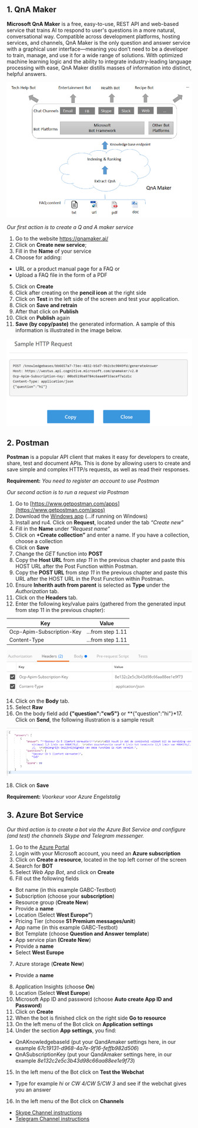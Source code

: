 ## 1. QnA Maker

**Microsoft QnA Maker** is a free, easy-to-use, REST API and web-based service that trains AI to respond to user's questions in a more natural, conversational way. Compatible across development platforms, hosting services, and channels, QnA Maker is the only question and answer service with a graphical user interface—meaning you don’t need to be a developer to train, manage, and use it for a wide range of solutions.
With optimized machine learning logic and the ability to integrate industry-leading language processing with ease, QnA Maker distills masses of information into distinct, helpful answers.

![QnA Maker Overview](https://github.com/Rubicon-BV/GlobalAzureBootcamp2018/blob/master/Lab1/Pics/botFrameworkArch.png)

_Our first action is to create a Q and A maker service_
1. Go to the website https://qnamaker.ai/
2. Click on **Create new service**;
3. Fill in the **Name** of your service
4. Choose for adding:
  * URL or a product manual page for a FAQ or
  * Upload a FAQ file in the form of a PDF
5. Click on **Create**
6. Click after creating on the **pencil icon** at the right side
7. Click on **Test** in the left side of the screen and test your application.
8. Click on **Save and retrain**
9. After that click on **Publish**
10. Click on **Publish** again
11. **Save (by copy/paste)** the generated information. A sample of this information is illustrated in the image below.

![QnA Maker2](https://github.com/Rubicon-BV/GlobalAzureBootcamp2018/blob/master/Lab1/Pics/samplehttprequest.png)

## 2. Postman

**Postman** is a popular API client that makes it easy for developers to create, share, test and document APIs. This is done by allowing users to create and save simple and complex HTTP/s requests, as well as read their responses. 

**Requirement:** _You need to register an account to use Postman_

_Our second action is to run a request via Postman_
1. Go to [https://www.getpostman.com/apps](https://www.getpostman.com/apps)
2. Download the [Windows app](https://www.getpostman.com/apps) (…if running on Windows)
3. Install and ru4.	Click on **Request**, located under the tab _“Create new”_
5.	Fill in the **Name** under _“Request name”_
6. Click on **+Create collection”** and enter a name. If you have a collection, choose a collection
7. Click on **Save**
8. Change the _GET_ function into **POST**
9. Copy the **Host URL** from _step 11_ in the previous chapter and paste this HOST URL after the Post Function within Postman.
10. Copy the **POST URL** from _step 11_ in the previous chapter and paste this URL after the HOST URL in the Post Function within Postman.
11. Ensure **Inherith auth from parent** is selected as **Type** under the _Authorization_ tab.
12. Click on the **Headers** tab.
13. Enter the following key/value pairs (gathered from the generated input from step 11 in the previous chapter):

| Key | Value |
| --- | --- |
| Ocp-Apim-Subscription-Key | …from step 1.11 |
| Content-Type | …from step 1.11 |

 ![Postman1](https://github.com/Rubicon-BV/GlobalAzureBootcamp2018/blob/master/Lab1/Pics/Postman1.png)

14. Click on the **Body** tab.
15. Select **Raw**
16. On the body field add **{"question":"cw5"}** or **{"question":"hi"}*17. Click on **Send**, the following illustration is a sample result

 ![Postman2](https://github.com/Rubicon-BV/GlobalAzureBootcamp2018/blob/master/Lab1/Pics/Postman2.png)
 
18.	Click on **Save**

**Requirement:** _Voorkeur voor Azure Engelstalig_ 

## 3. Azure Bot Service

_Our third action is to create a bot via the Azure Bot Service and configure (and test) the channels Skype and Telegram messenger._

1. Go to the [Azure Portal](https://portal.azure.com/)
2. Login with your Microsoft account, you need an **Azure subscription**
3. Click on **Create a resource**, located in the top left corner of the screen
4. Search for **BOT**
5. Select _Web App Bot_, and click on **Create**
6. Fill out the following fields
* Bot name (in this example GABC-Testbot)
* Subscription (choose your **subscription**)
* Resource group (**Create New**)
* Provide a **name**
* Location (Select **West Europe”**)
* Pricing Tier (choose **S1 Premium messages/unit**)
* App name (in this example GABC-Testbot)
* Bot Template (choose **Question and Answer template**)
* App service plan **(Create New**)
* Provide a **name**
* Select **West Europe**
7. Azure storage (**Create New**)
* Provide a **name**
8. Application Insights (choose **On**)
9. Location (Select **West Europe**)
10. Microsoft App ID and password (choose **Auto create App ID and Password**)
11. Click on **Create**
12. When the bot is finished click on the right side **Go to resource**
13. On the left menu of the Bot click on **Application settings**
14. Under the section **App settings**, you find:
* QnAKnowledgebaseId (put your QandAmaker settings here, in our example _67c19131-d968-4a7e-9f16-feffb982d506_)
* QnASubscriptionKey (put your QandAmaker settings here, in our example _8e132c2e5c3b43d98c66aa88ee1e9f73_)
15. In the left menu of the Bot click on **Test the Webchat**
* Type for example _hi_ or _CW 4/CW 5/CW 3_ and see if the webchat gives you an answer
16. In the left menu of the Bot click on **Channels**
* [Skype Channel instructions](https://docs.microsoft.com/en-us/azure/bot-service/bot-service-channel-connect-skype)
* [Telegram Channel instructions](https://docs.microsoft.com/en-us/azure/bot-service/bot-service-channel-connect-telegram)
